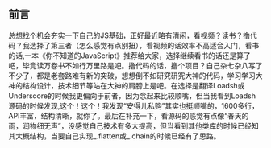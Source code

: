 前言
---
总想找个机会夯实一下自己的JS基础，正好最近略有清闲，看视频？读书？撸代码？我选择了第三者（怎么感觉有点别扭），看视频的话效率不高适合入门，看书的话,一本《你不知道的JavaScript》推荐给大家，选择继续看书的话还是算了吧，毕竟读万卷书不如行万里路是吧。撸代码的话，撸个项目？自己杂七杂八写了不少了，都是老套路难有新的突破，想想倒不如研究研究大神的代码，学习学习大神的结构设计，技术细节等站在大神的肩膀上是吧。在选择是翻译Loadsh或Underscore的时候我更偏向于前者，因为念起来比较顺嘴，但当我看到Loadsh源码的时候发现,这个！这个！我发现“安得儿私购”其实也挺顺嘴的，1600多行，API丰富，结构清晰，就你了。最后在补充一下，看源码的感觉有点像“春天的雨，润物细无声”，没感觉自己技术有多大提高，但当看到其他类库的时候已经知其大概结构，当要自己实现_.flatten或_.chain的时候已经有了思路。
